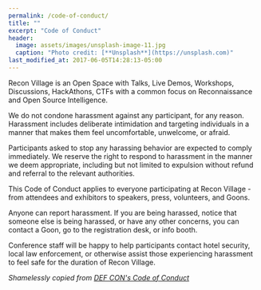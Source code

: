 ```yaml
---
permalink: /code-of-conduct/
title: ""
excerpt: "Code of Conduct"
header:
  image: assets/images/unsplash-image-11.jpg
  caption: "Photo credit: [**Unsplash**](https://unsplash.com)"
last_modified_at: 2017-06-05T14:28:13-05:00
---
```


Recon Village is an Open Space with Talks, Live Demos, Workshops, Discussions, HackAthons, CTFs with a common focus on Reconnaissance and Open Source Intelligence. 

We do not condone harassment against any participant, for any reason. Harassment includes deliberate intimidation and targeting individuals in a manner that makes them feel uncomfortable, unwelcome, or afraid.

Participants asked to stop any harassing behavior are expected to comply immediately. We reserve the right to respond to harassment in the manner we deem appropriate, including but not limited to expulsion without refund and referral to the relevant authorities.

This Code of Conduct applies to everyone participating at Recon Village - from attendees and exhibitors to speakers, press, volunteers, and Goons.

Anyone can report harassment. If you are being harassed, notice that someone else is being harassed, or have any other concerns, you can contact a Goon, go to the registration desk, or info booth.

Conference staff will be happy to help participants contact hotel security, local law enforcement, or otherwise assist those experiencing harassment to feel safe for the duration of Recon Village.

*Shamelessly copied from [DEF CON's Code of Conduct](https://www.defcon.org/html/links/dc-code-of-conduct.html)*




